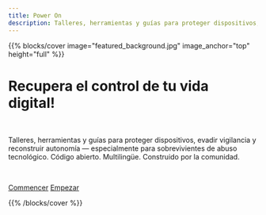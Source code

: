 ```yaml
---
title: Power On
description: Talleres, herramientas y guías para proteger dispositivos, evadir vigilancia y reconstruir autonomía — especialmente para sobrevivientes de abuso tecnológico. Código abierto. Multilingüe. Construido por la comunidad.
---
```


{{% blocks/cover image="featured_background.jpg" image_anchor="top" height="full" %}}

<h1 class="reactive-font">Recupera el control de tu vida digital!</h1>

<p><br></p>

<p class="punishment-font">
Talleres, herramientas y guías para proteger dispositivos, evadir vigilancia y reconstruir autonomía — especialmente para sobrevivientes de abuso tecnológico. Código abierto. Multilingüe. Construido por la comunidad.
</p>

<p><br></p>

<a class="btn btn-lg btn-danger punishment2-font" href="docs/guias/">Commencer</a>
<a class="btn btn-lg btn-danger punishment2-font me-3" href="acerca-de/">Empezar</a>

{{% /blocks/cover %}}
